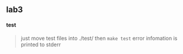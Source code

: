 ## lab3
#### test
> just move test files into ./test/
> then `make test`
> error infomation is printed to stderr

